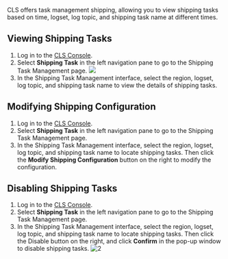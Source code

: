 CLS offers task management shipping, allowing you to view shipping tasks based on time, logset, log topic, and shipping task name at different times.

## Viewing Shipping Tasks
1. Log in to the [CLS Console](https://console.cloud.tencent.com/cls).
2. Select **Shipping Task** in the left navigation pane to go to the Shipping Task Management page.
![](https://main.qcloudimg.com/raw/bec7e0696e944154f8b670e35a0be36b.png)
3. In the Shipping Task Management interface, select the region, logset, log topic, and shipping task name to view the details of shipping tasks.

## Modifying Shipping Configuration
1. Log in to the [CLS Console](https://console.cloud.tencent.com/cls).
2. Select **Shipping Task** in the left navigation pane to go to the Shipping Task Management page.
3. In the Shipping Task Management interface, select the region, logset, log topic, and shipping task name to locate shipping tasks. Then click the **Modify Shipping Configuration** button on the right to modify the configuration.


## Disabling Shipping Tasks
1. Log in to the [CLS Console](https://console.cloud.tencent.com/cls).
2. Select **Shipping Task** in the left navigation pane to go to the Shipping Task Management page.
3. In the Shipping Task Management interface, select the region, logset, log topic, and shipping task name to locate shipping tasks. Then click the Disable button on the right, and click **Confirm** in the pop-up window to disable shipping tasks.
![2](https://main.qcloudimg.com/raw/13e6349b614292b51f010cee95c96ac0.png)

